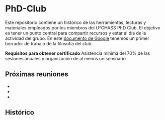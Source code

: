 # PhD-Club

Este repositorio contiene un histórico de las herramientas, lecturas y materiales empleados por los miembros del U^CHASS PhD Club. El objetivo es tener un punto central para compartir recursos y estar al día de la actividad del grupo. En este [documento de Google](https://docs.google.com/document/d/1dHdGh4CZgnxY1Gg6ZwP-jm5JZ4QvEZXk6aVB1vxOrZo/edit?usp=sharing) tenemos un primer borrador de trabajo de la filosofía del club.

**Requisitos para obtener certificado** Asistencia mínima del 70% de las sesiones anuales y organización de al menos un seminario.

## Próximas reuniones
+
+
+


## Histórico
